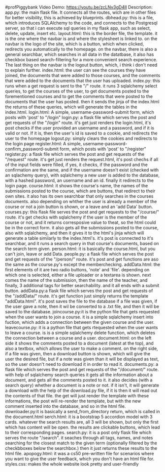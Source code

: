 #profPiggybank
Video Demo: https://youtu.be/zcLNv3gD4II
Description:
app.py: the main flask file. It connects all the routes, wich are in other files for better visibility, this is achieved by blueprints.
dbhead.py: this is a file, which introduces SQLAlchemy to the code, and connects to the Postgresql server, so that i can execute sql queries in my flask app, such as select, delete, update, insert etc.
layout.html: this is the border file, the template. it is the one where the navbar is and where the stylesheet is linked to. on the navbar is the logo of the site, which is a button, which when clicked, redirects you automatically to the homepage. on the navbar, there is also a general searchbar, which searches in all data in the datatbase, it also has checkbox based search-filtering for a more convenient search experience. The last thing on the navbar is the logout button, which, i think i don't need to explain further.
index.html: the user can see the courses they have joined, the documents that were added to those courses, and the comments that were added to the documents that the user has uploaded. 
index.py: this runs when a get request is sent to the "/" route. it runs 3 sqlalchemy select queries, to get the courses of the user, to get documents posted to the forementioned courses and to get the comments that were posted to the documents that the user has posted. then it sends the jinja of the index.html the returns of these queries, which will generate the tables in the index.html.
login.html: A simple, username-password-submit form, which posts with 'post' to "/login"
login.py: a flask file which serves the post and get requests of the "/login" route. it's get just renders the login.html, it's post checks if the user provided an username and a password, and if it is valid or not. If it is, then the user's id is saved to a cookie, and redirects the user to the homepage
logout.py: simply clears the cookies and redirects to the login page
register.html: A simple, username-password-confirm_password-submit form, which posts with 'post' to "/register"
register.py: a flask file which serves the post and get requests of the "/request" route. it's get just renders the request.html, it's post chechs if all of the input fields were filled, if yes, it checks, if the password and the confirmation are the same, and if the username doesn't exist (checked with an sqlachemy query), with sqlalchemy a new user is added to the database, with a hashed password, an username and an id. finally it redirects to the login page.
course.html: it shows the course's name, the names of the submissions posted to the course, which are buttons, that redirect to their own sites. it also has its own searchbar that only searches in the courses documents. also depending on whther the user is already a member of the course or not a join button is shown, or a leave and an 'add Data' button.
courses.py: this flask file serves the post and get requests to the "/course/<course>" route. it's get checks with sqlalchemy if the user is the member of the course or not, and it returns corresposive value to theat, so the html could be in the correct form. it also gets all the submissions posted to the course, also with sqlalchemy, and then it gives it to the html's jinja which will generate a table similarly to the index.html's. it's post is connected to it's searchbar, and it runs a search query in that course's documents, based on the search term given.
person.html: it is basically the course.html, but you can't join, leave or add Data.
people.py: a flask file which serves the post and get requests of the "/person/<person>" route. it's post and get functions are aso the same as the course.py's except the memberchecking.
addData.html: the first elements of it are two radio buttons, 'note' and 'file'. depending on which one is selected, either a file uploader or a textarea is shown. next comes the name of the submission, then the name of the teacher, and finally, 3 additional tags for better searchability. and it all ends with a submit button.
addData.py:a flask file which serves the post and get requests of the "/addData/<course>" route. it's get function just simply returns the template "addData.html". it's post saves the file to the database if a file was given, if the user gave a note, then it wil be converted to a .txt file, and then it will be saved to the database.
joincourse.py:it is the python file that gets requested when the user wants to join a course. it is a simple sqlalchemy insert into fuction, which adds a connection between the given course and the user.
leavecourse.py: it is a python file that gets rtequested when the user wants to leave a course. is is a simple sqlalchemy delete function, which deletes the connection between a course and a user.
document.html: on the left side it shows the comments posted to a document (latest at the top), and also a textbox, which allows the user to make a comment. on the right side, if a file was given, then a download button is shown, which will give the user the desired file, but if a note was given than it will be displayed as text, so the user doesn't need to download it in order to read it.
documents.py: a flask file which serves the post and get requests of the "/document/<document>" route. with help of sqlalchemy search queries it gets all the information about a document, and gets all the comments posted to it. it also decides (with a search query) whether a document is a note or not. if it isn't, it will generate a download with the help of the download.py file, if it is then it will read out the contents of that file. the get will just render the template with these informations, the post will re-render the template, but with the new comment inserted into the database, and so in the html file. 
downloader.py:it is basically a send_from_directory return, which is called in the document.html
serch.html: it is a bootstrap 5 accordion model with 3 cards. whatever the search results are, all 3 will be shown, but only the first which has content will be open. the results are clickable buttons, which lead to their corresponding pages.
search.py: it is a post only flask file which serves the route "/search". it seaches through all tags, names, and notes searching for the closest match to the given term (optionally filtered by the checkbboxes below the searchbox.) then it just returns these results to the html file.
apopogy.html: it was a cs50 pre-written file for scenarios where you want to give the user feedback, which you don't have an html file for.
styles.css: makes the whole website look pretty and user-friendly
